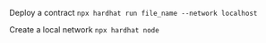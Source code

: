 Deploy a contract
`npx hardhat run file_name --network localhost`

Create a local network
`npx hardhat node`